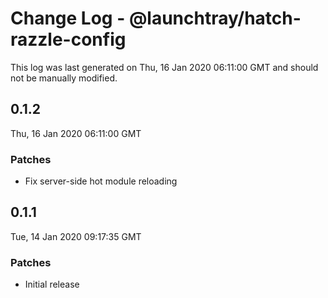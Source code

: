 # Change Log - @launchtray/hatch-razzle-config

This log was last generated on Thu, 16 Jan 2020 06:11:00 GMT and should not be manually modified.

## 0.1.2
Thu, 16 Jan 2020 06:11:00 GMT

### Patches

- Fix server-side hot module reloading

## 0.1.1
Tue, 14 Jan 2020 09:17:35 GMT

### Patches

- Initial release

